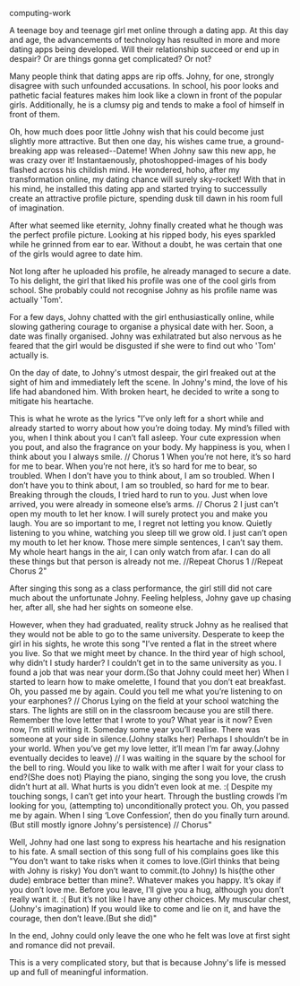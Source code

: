 computing-work

A teenage boy and teenage girl met online through a dating app.
At this day and age, the advancements of technology has resulted in more and more dating apps being developed. 
Will their relationship succeed or end up in despair?
Or are things gonna get complicated?
Or not?

Many people think that dating apps are rip offs. Johny, for one, strongly disagree with such unfounded accusations. 
In school, his poor looks and pathetic facial features makes him look like a clown in front of the popular girls.
Additionally, he is a clumsy pig and tends to make a fool of himself in front of them.

Oh, how much does poor little Johny wish that his could become just slightly more attractive. 
But then one day, his wishes came true, a ground-breaking app was released--Dateme!
When Johny saw this new app, he was crazy over it!
Instantaenously, photoshopped-images of his body flashed across his childish mind.
He wondered, hoho, after my transformation online, my dating chance will surely sky-rocket!
With that in his mind, he installed this dating app and started trying to successully create an attractive profile picture, spending dusk till dawn in his room full of imagination.

After what seemed like eternity, Johny finally created what he though was the perfect profile picture.
Looking at his ripped body, his eyes sparkled while he grinned from ear to ear.
Without a doubt, he was certain that one of the girls would agree to date him.

Not long after he uploaded his profile, he already managed to secure a date. 
To his delight, the girl that liked his profile was one of the cool girls from school.
She probably could not recognise Johny as his profile name was actually 'Tom'.

For a few days, Johny chatted with the girl enthusiastically online, while slowing gathering courage to organise a physical date with her.
Soon, a date was finally organised.
Johny was exhilatrated but also nervous as he feared that the girl would be disgusted if she were to find out who 'Tom' actually is.

On the day of date, to Johny's utmost despair, the girl freaked out at the sight of him and immediately left the scene.
In Johny's mind, the love of his life had abandoned him. 
With broken heart, he decided to write a song to mitigate his heartache.

This is what he wrote as the lyrics 
   "I’ve only left for a short while and already started to worry about how you’re doing today.
My mind’s filled with you, when I think about you I can’t fall asleep.
Your cute expression when you pout, and also the fragrance on your body.
My happiness is you, when I think about you I always smile.
//   Chorus 1
When you’re not here, it’s so hard for me to bear.
When you’re not here, it’s so hard for me to bear, so troubled.
When I don’t have you to think about, I am so troubled.
When I don’t have you to think about, I am so troubled, so hard for me to bear.
Breaking through the clouds, I tried hard to run to you.
Just when love arrived, you were already in someone else’s arms.
  // Chorus 2
I just can’t open my mouth to let her know.
I will surely protect you and make you laugh.
You are so important to me, I regret not letting you know.
Quietly listening to you whine, watching you sleep till we grow old.
I just can’t open my mouth to let her know.
Those mere simple sentences, I can’t say them.
My whole heart hangs in the air, I can only watch from afar.
I can do all these things but that person is already not me.
//Repeat Chorus 1
//Repeat Chorus 2"

After singing this song as a class performance, the girl still did not care much about the unfortunate Johny.
Feeling helpless, Johny gave up chasing her, after all, she had her sights on someone else.

However, when they had graduated, reality struck Johny as he realised that they would not be able to go to the same university.
Desperate to keep the girl in his sights, he wrote this song
   "I’ve rented a flat in the street where you live.
So that we might meet by chance.
In the third year of high school, why didn’t I study harder?
I couldn’t get in to the same university as you.
I found a job that was near your dorm.(So that Johny could meet her)
When I started to learn how to make omelette, I found that you don’t eat breakfast.
Oh, you passed me by again.
Could you tell me what you’re listening to on your earphones?
//   Chorus
Lying on the field at your school watching the stars.
The lights are still on in the classroom because you are still there.
Remember the love letter that I wrote to you?
What year is it now? Even now, I’m still writing it.
Someday some year you’ll realise.
There was someone at your side in silence.(Johny stalks her)
Perhaps I shouldn’t be in your world.
When you’ve get my love letter, it’ll mean I’m far away.(Johny eventually decides to leave)
 //  I was waiting in the square by the school for the bell to ring.
Would you like to walk with me after I wait for your class to end?(She does not)
Playing the piano, singing the song you love, the crush didn’t hurt at all.
What hurts is you didn’t even look at me. :(
Despite my touching songs, I can’t get into your heart.
Through the bustling crowds I’m looking for you, (attempting to) unconditionally protect you.
Oh, you passed me by again.
When I sing ‘Love Confession’, then do you finally turn around.(But still mostly ignore Johny's persistence)
  // Chorus"
   
Well, Johny had one last song to express his heartache and his resignation to his fate.
A small section of this song full of his complains goes like this
   "You don’t want to take risks when it comes to love.(Girl thinks that being with Johny is risky)
You don’t want to commit.(to Johny)
Is his(the other dude) embrace better than mine?.
Whatever makes you happy.
It’s okay if you don’t love me.
Before you leave,
I’ll give you a hug, although you don’t really want it. :(
But it’s not like I have any other choices.
My muscular chest,(Johny's imagination)
If you would like to come and lie on it,
and have the courage, then don’t leave.(But she did)"

In the end, Johny could only leave the one who he felt was love at first sight and romance did not prevail.

This is a very complicated story, but that is because Johny's life is messed up and full of meaningful information. 



   

